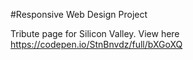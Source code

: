 #Responsive Web Design Project

Tribute page for Silicon Valley.
View here https://codepen.io/StnBnvdz/full/bXGoXQ
